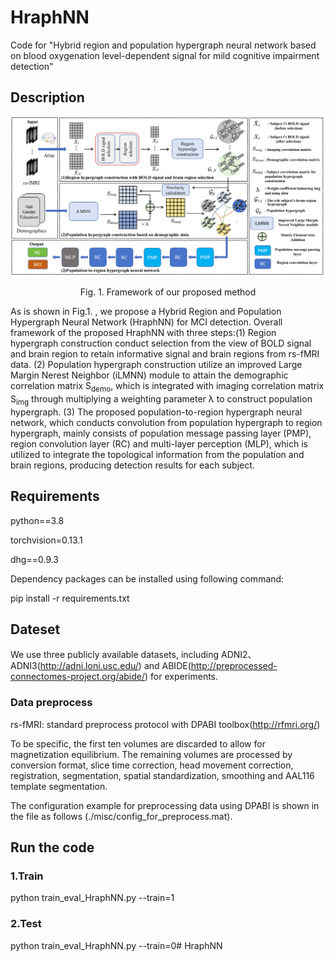 # HraphNN
Code for "Hybrid region and population hypergraph neural network based on blood oxygenation level-dependent signal for mild cognitive impairment detection"

## Description
![image](https://github.com/lh-wu/HraphNN/blob/main/misc/HraphNN.png)
<p align="center">Fig. 1. Framework of our proposed method</p>

As is shown in Fig.1. , we propose a Hybrid Region and Population Hypergraph Neural Network (HraphNN) for MCI detection. Overall framework of the proposed HraphNN with three steps:(1) Region hypergraph construction conduct selection from the view of BOLD signal and brain region to retain informative signal and brain regions from rs-fMRI data. (2) Population hypergraph construction utilize an improved Large Margin Nerest Neighbor (iLMNN) module to attain the demographic correlation matrix S<sub>demo</sub>, which is integrated with imaging correlation matrix S<sub>img</sub> through multiplying a weighting parameter &lambda; to construct population hypergraph. (3) The proposed population-to-region hypergraph neural network, which conducts convolution from population hypergraph to region hypergraph, mainly consists of population message passing layer (PMP), region convolution layer (RC) and multi-layer perception (MLP), which is utilized to integrate the topological information from the population and brain regions, producing detection results for each subject.

## Requirements
python==3.8

torchvision=0.13.1

dhg==0.9.3

Dependency packages can be installed using following command:

pip install -r requirements.txt

## Dateset

We use three publicly available datasets, including ADNI2、ADNI3(http://adni.loni.usc.edu/) and ABIDE(http://preprocessed-connectomes-project.org/abide/) for experiments.


### Data preprocess
rs-fMRI: standard preprocess protocol with DPABI toolbox(http://rfmri.org/)

To be specific, the first ten volumes are discarded to allow for magnetization equilibrium. The remaining volumes are processed by conversion format, slice time correction, head movement correction, registration, segmentation, spatial standardization, smoothing and AAL116 template segmentation.

The configuration example for preprocessing data using DPABI is shown in the file as follows (./misc/config_for_preprocess.mat).

## Run the code

### 1.Train
python train_eval_HraphNN.py --train=1

### 2.Test
python train_eval_HraphNN.py --train=0# HraphNN

